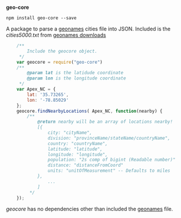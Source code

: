 __geo-core__

`npm install geo-core --save`

A package to parse a [geonames](http://geonames.org/) cities file into JSON.
Included is the *cities5000.txt* from [geonames downloads](http://download.geonames.org/export/dump/)
```javascript
    /**
        Include the geocore object.
     */
    var geocore = require("geo-core")
    /**
        @param lat is the latidude coordinate
        @param lon is the longitude coordinate
     */
    var Apex_NC = {
        lat: '35.73265',
        lon: '-78.85029'
    };
    geocore.findNearbyLocations( Apex_NC, function(nearby) {
        /**
            @return nearby will be an array of locations nearby!
            [{
                city: "cityName",
                division: "provinceName/stateName/countryName",
                country: "countryName",
                latitude: "latitude",
                longitude: "longitude",
                population: "2s comp of bigint (Readable number)"
                distance: "distanceFromCoord"
                units: "unitOfMeasurement" -- Defaults to miles
            },
                ...
            ]
         */
    });
```
_geocore_ has no dependencies other than included the [geonames](http://geonames.org/) file.
